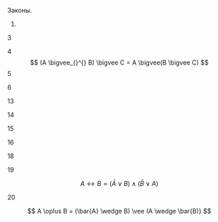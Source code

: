 Законы.

1.

3

4
$$ (A \bigvee_{}^{} B) \bigvee C = A \bigvee(B \bigvee C) $$
5

6

13

14

15

16

18

19 

$$ A\leftrightarrow B=(\bar{A} {\vee } B)\wedge (\bar{B} \vee A) $$

20

$$ A \oplus B = (\bar{A} \wedge  B) \vee (A \wedge  \bar{B)} $$
